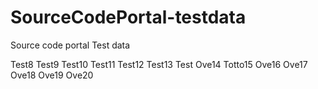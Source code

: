 # SourceCodePortal-testdata

Source code portal Test data

Test8 Test9 Test10 Test11 Test12 Test13 Test Ove14 Totto15 Ove16 Ove17 Ove18 Ove19 Ove20
